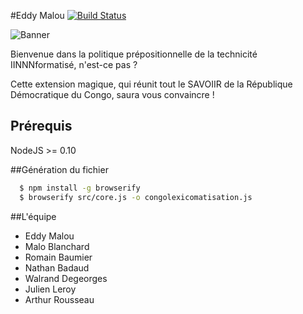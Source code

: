 #Eddy Malou [![Build Status](https://travis-ci.org/MaloBlanchard/eddy-malou.svg?branch=master)](https://travis-ci.org/MaloBlanchard/eddy-malou)

![Banner](banner.jpg "Eddy Malou s'explique")

Bienvenue dans la politique prépositionnelle de la technicité IINNNformatisé, n'est-ce pas ?

Cette extension magique, qui réunit tout le SAVOIIR de la République Démocratique du Congo, saura vous convaincre !

## Prérequis
NodeJS >= 0.10

##Génération du fichier
```sh
  $ npm install -g browserify
  $ browserify src/core.js -o congolexicomatisation.js
```

##L'équipe
  - Eddy Malou
  - Malo Blanchard
  - Romain Baumier
  - Nathan Badaud
  - Walrand Degeorges
  - Julien Leroy
  - Arthur Rousseau
